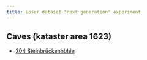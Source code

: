 ```yaml
---
title: Loser dataset "next generation" experiment
---
```


## Caves (kataster area 1623)

- [204 Steinbrückenhöhle](caves-1623/204)

